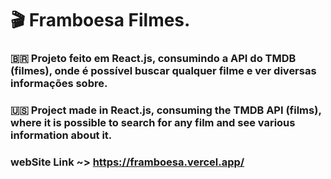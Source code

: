 # 🎬 Framboesa Filmes.

### 🇧🇷 Projeto feito em React.js, consumindo a API do TMDB (filmes), onde é possível buscar qualquer filme e ver diversas informações sobre.

### 🇺🇸 Project made in React.js, consuming the TMDB API (films), where it is possible to search for any film and see various information about it.
### webSite Link ~> https://framboesa.vercel.app/

